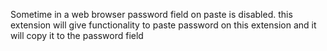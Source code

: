 Sometime in a web browser password field on paste is disabled. this extension will give functionality to paste password on this extension and it will copy it to the password field